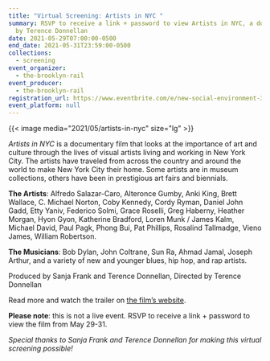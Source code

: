 ```yaml
---
title: "Virtual Screening: Artists in NYC "
summary: RSVP to receive a link + password to view Artists in NYC, a documentary
  by Terence Donnellan
date: 2021-05-29T07:00:00-0500
end_date: 2021-05-31T23:59:00-0500
collections:
  - screening
event_organizer:
  - the-brooklyn-rail
event_producer:
  - the-brooklyn-rail
registration_url: https://www.eventbrite.com/e/new-social-environment-309-artists-in-nyc-virtual-screening-tickets-156968678543
event_platform: null
---
```

{{< image media="2021/05/artists-in-nyc" size="lg" >}}



*Artists in NYC* is a documentary film that looks at the importance of art and culture through the lives of visual artists living and working in New York City. The artists have traveled from across the country and around the world to make New York City their home. Some artists are in museum collections, others have been in prestigious art fairs and biennials.

**The Artists**: Alfredo Salazar-Caro, Alteronce Gumby, Anki King, Brett Wallace, C. Michael Norton, Coby Kennedy, Cordy Ryman, Daniel John Gadd, Etty Yaniv, Federico Solmi, Grace Roselli, Greg Haberny, Heather Morgan, Hyon Gyon, Katherine Bradford, Loren Munk / James Kalm, Michael David, Paul Pagk, Phong Bui, Pat Phillips, Rosalind Tallmadge, Vieno James, William Robertson.

**The Musicians**: Bob Dylan, John Coltrane, Sun Ra, Ahmad Jamal, Joseph Arthur, and a variety of new and younger blues, hip hop, and rap artists.



Produced by Sanja Frank and Terence Donnellan, Directed by Terence Donnellan

Read more and watch the trailer on [the film’s website](https://www.artistsinnyc.com/).



**Please note**: this is not a live event. RSVP to receive a link + password to view the film from May 29-31.

*Special thanks to Sanja Frank and Terence Donnellan for making this virtual screening possible!*